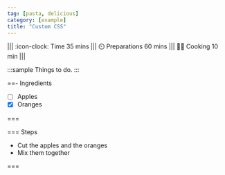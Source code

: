 ```yaml
---
tag: [pasta, delicious]
category: [example]
title: "Custom CSS"
---
```


||| :icon-clock: Time
35 mins
||| :timer_clock: Preparations
60 mins
||| :cook: Cooking
10 min
|||

:::sample
Things to do.
:::

==- Ingredients

- [ ] Apples
- [x] Oranges

===

=== Steps

- Cut the apples and the oranges
- Mix them together

===
